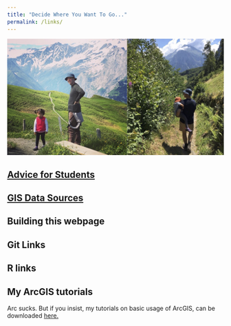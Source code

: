 ```yaml
---
title: "Decide Where You Want To Go..."
permalink: /links/
---
```


![links_unified](/assets/images/links_unified.jpg)

## [Advice for Students](https://noeldjohnson.github.io/student_advice/)

## [GIS Data Sources](https://noeldjohnson.github.io/gis_links/)

## Building this webpage

## Git Links

## R links

## My ArcGIS tutorials

Arc sucks. But if you insist, my tutorials on basic usage of ArcGIS, can be downloaded [here.](https://github.com/noeldjohnson/ArcGIS-Tutorial.git)
